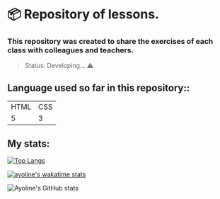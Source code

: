 # 📦 Repository of lessons.

### This repository was created to share the exercises of each class with colleagues and teachers.

> Status: Developing... ⚠️ 
## Language used so far in this repository::

<table>
    <tr>
        <td>HTML</td>
        <td>CSS</td>
    </tr>
        <tr>
        <td>5</td>
        <td>3</td>
    </tr>
</table>

## My stats:

[![Top Langs](https://github-readme-stats.vercel.app/api/top-langs/?username=ayoline&layout=compact)](https://github.com/ayoline/ayoline.github.io)

[![ayoline's wakatime stats](https://github-readme-stats.vercel.app/api/wakatime?username=ayoline&layout=compact)](https://github.com/ayoline/ayoline.github.io)

![Ayoline's GitHub stats](https://github-readme-stats.vercel.app/api?username=ayoline&hide=issues&show_icons=true)

